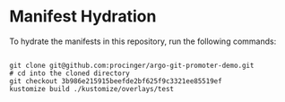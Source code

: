 
# Manifest Hydration

To hydrate the manifests in this repository, run the following commands:

```shell

git clone git@github.com:procinger/argo-git-promoter-demo.git
# cd into the cloned directory
git checkout 3b986e215915beefde2bf625f9c3321ee85519ef
kustomize build ./kustomize/overlays/test
```